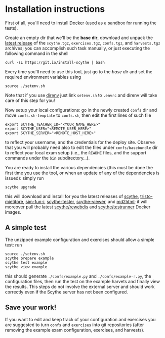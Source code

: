 # Installation instructions

First of all, you'll need to install [Docker](https://www.docker.com/) (used as
a sandbox for running the tests).

Create an empty dir that we'll be the **base dir**, download and unpack the
[latest release](https://github.com/scythe-suite/scythe/releases/latest) of the
`scythe.tgz`, `exercises.tgz`, `confs.tgz`, and `harvests.tgz` archives; you can
accomplish such task manually, or just executing the following command in the
shell

    curl -sL https://git.io/install-scythe | bash

Every time you'll need to use this tool, just go to the *base dir* and set the
required environment variables using

    source ./setenv.sh

Note that if you use [direnv](https://direnv.net/) just link `setenv.sh` to
`.envrc` and direnv will take care of this step for you!

Now setup your local configurations: go in the newly created `confs` dir and
move `confs.sh-template` to `confs.sh`, then edit the first lines of such file

    export SCYTHE_TEACHER_ID="<YOUR_NAME_HERE>"
    export SCYTHE_USER="<REMOTE_USER_HERE>"
    export SCYTHE_SERVER="<REMOTE_HOST_HERE>"

to reflect your username, and the credentials for the deploy site. Observe
that you will probably need also to edit the files under `confs/basebundle` dir
to reflect your local exam setup (i.e., the `README` files, and the support
commands under the `bin` subdirectory…).

You are ready to install the various dependencies (this must be done the first
time you use the tool, or when an update of any of the dependencies is issued):
simply run

    scythe upgrade

this will download and install for you the latest releases of
[scythe](https://github.com/scythe-suite/scythe),
[tristo-mietitore](https://github.com/scythe-suite/tristo-mietitore),
[sim-fun-i](https://github.com/scythe-suite/sim-fun-i),
[scythe-tester](https://github.com/scythe-suite/scythe-tester),
[scythe-viewer](https://github.com/scythe-suite/scythe-viewer),  and
[md2html](https://github.com/scythe-suite/md2html); it will moreover pull the latest [scythe/rewebdis](https://hub.docker.com/r/scythe/rewebdis/) and
[scythe/testrunner](https://hub.docker.com/r/scythe/testrunner/) Docker images.

## A simple test

The unzipped example configuration and exercises should allow a simple test: run

    source ./setenv.sh
    scythe prepare example
    scythe test example
    scythe view example

this should generate `./confs/example.py` and `./confs/example-r.py`, the
configuration files, then run the test on the example harvets and finally view
the results. This steps do not involve the external server and should work
correctly even if the Scythe server has not been configured.

## Save your work!

If you want to edit and keep track of your configuration and exercises you are
suggested to turn `confs` and `exercises` into git repositories (after removing
the example exam configuration, exercises, and harvests).
